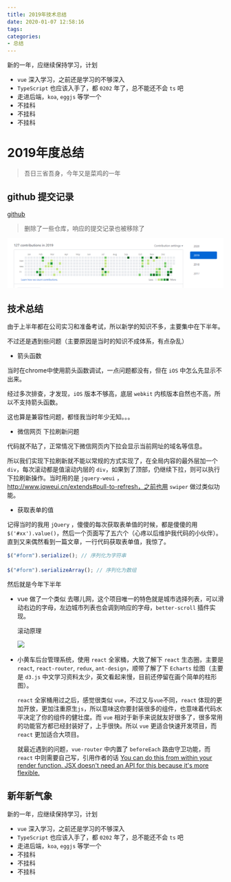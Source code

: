 ```yaml
---
title: 2019年技术总结
date: 2020-01-07 12:58:16
tags:
categories:
- 总结
---
```




新的一年，应继续保持学习，计划

- `vue` 深入学习，之前还是学习的不够深入
- `TypeScript` 也应该入手了，都 `0202` 年了，总不能还不会 `ts` 吧
- 走进后端，`koa`, `eggjs` 等学一个
- 不挂科
- 不挂科
- 不挂科

<!-- more -->

# 2019年度总结

> 吾日三省吾身，今年又是菜鸡的一年

## github 提交记录

[github](https://github.com/popring?tab=overview&from=2019-12-01&to=2019-12-31)

> 删除了一些仓库，响应的提交记录也被移除了

![](https://raw.githubusercontent.com/popring/assets-repo/master/img/20200107130123.png)



## 技术总结

由于上半年都在公司实习和准备考试，所以新学的知识不多，主要集中在下半年。

不过还是遇到些问题（主要原因是当时的知识不成体系，有点杂乱）



- 箭头函数

当时在chrome中使用箭头函数调试，一点问题都没有，但在 `iOS` 中怎么先显示不出来。

经过多次排查，才发现，`iOS` 版本不够高，底层 `webkit` 内核版本自然也不高，所以不支持箭头函数。

这也算是兼容性问题，都怪我当时年少无知。。。



- 微信网页 下拉刷新问题

代码就不贴了，正常情况下微信网页内下拉会显示当前网址的域名等信息。

所以我们实现下拉刷新就不能以常规的方式实现了，在全局内容的最外层加一个 `div`，每次滚动都是值滚动内层的 `div`，如果到了顶部，仍继续下拉，则可以执行下拉刷新操作。当时用的是 `jquery-weui` ，http://www.jqweui.cn/extends#pull-to-refresh，之前也用 `swiper` 做过类似功能。



- 获取表单的值

记得当时的我用 `jQuery` ，傻傻的每次获取表单值的时候，都是傻傻的用 `$('#xx').value()`，然后一个页面写了五六个（心疼以后维护我代码的小伙伴）。直到又来偶然看到一篇文章，一行代码获取表单值，我惊了。

```js
$("#form").serialize(); // 序列化为字符串

$("#form").serializeArray(); // 序列化为数组
```



然后就是今年下半年

- vue 做了一个类似 去哪儿网，这个项目唯一的特色就是城市选择列表，可以滑动右边的字母，左边城市列表也会调到响应的字母，`better-scroll` 插件实现。

  滚动原理

  ![](http://static.galileo.xiaojukeji.com/static/tms/shield/scroll-4.png)

- 小黄车后台管理系统，使用 `react` 全家桶，大致了解下 `react` 生态圈，主要是`react`, `react-router`, `redux`, `ant-design`，顺带了解了下 `Echarts` 绘图（主要是 `d3.js` 中文学习资料太少，英文看起来慢，目前还停留在画个简单的柱形图）。

  `react` 全家桶用过之后，感觉很类似 `vue`，不过又与`vue`不同，`react` 体现的更加开放，更加注重原生`js`，所以意味这你要封装很多的组件，也意味着代码水平决定了你的组件的健壮度。而 `vue` 相对于新手来说就友好很多了，很多常用的功能官方都已经封装好了，上手很快。所以 `vue` 更适合快速开发项目，而 `react` 更加适合大项目。

  就最近遇到的问题，`vue-router` 中内置了 `beforeEach` 路由守卫功能，而 `react` 中则需要自己写，引用作者的话 [You can do this from within your render function. JSX doesn't need an API for this because it's more flexible.](https://github.com/ReactTraining/react-router/issues/4962#issuecomment-355572622) 



## 新年新气象

新的一年，应继续保持学习，计划

- `vue` 深入学习，之前还是学习的不够深入
- `TypeScript` 也应该入手了，都 `0202` 年了，总不能还不会 `ts` 吧
- 走进后端，`koa`, `eggjs` 等学一个
- 不挂科
- 不挂科
- 不挂科





